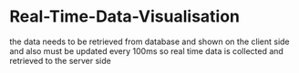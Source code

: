 # Real-Time-Data-Visualisation

the data needs to be retrieved from database and shown on the client side and also must be updated every 100ms so real time data is collected and retrieved to the server side
